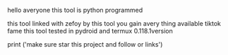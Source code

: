 hello averyone this tool is python programmed 

this tool linked with zefoy 
by this tool you gain avery thing available tiktok fame
this tool tested in pydroid and termux 0.118.1version 

print ('make sure star this project and follow or links') 
